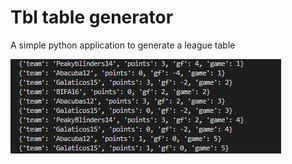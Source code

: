 # Tbl table generator
A simple python application to generate a league table


![ScreenShot](https://github.com/TobbyEchonga/tbltable/blob/main/evidence.JPG)

